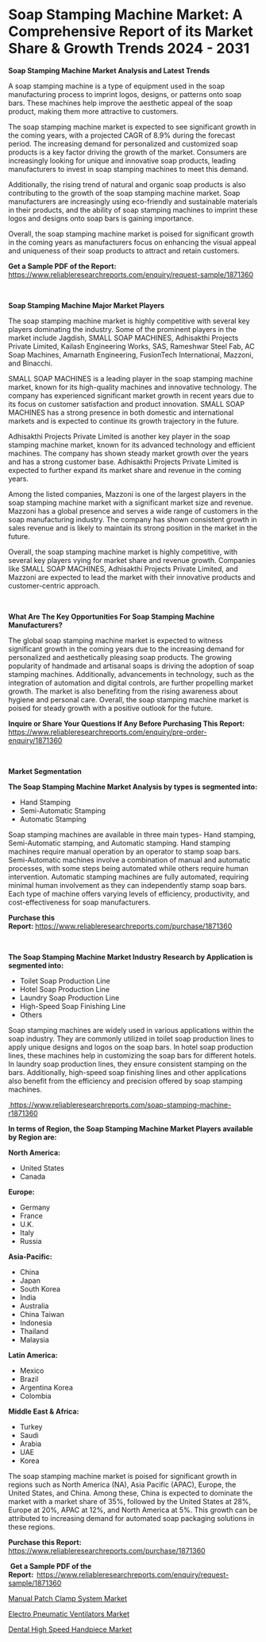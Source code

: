 <p><h1>Soap Stamping Machine Market: A Comprehensive Report of its Market Share & Growth Trends 2024 - 2031</h1></p><p><strong>Soap Stamping Machine Market Analysis and Latest Trends</strong></p>
<p><p>A soap stamping machine is a type of equipment used in the soap manufacturing process to imprint logos, designs, or patterns onto soap bars. These machines help improve the aesthetic appeal of the soap product, making them more attractive to customers.</p><p>The soap stamping machine market is expected to see significant growth in the coming years, with a projected CAGR of 8.9% during the forecast period. The increasing demand for personalized and customized soap products is a key factor driving the growth of the market. Consumers are increasingly looking for unique and innovative soap products, leading manufacturers to invest in soap stamping machines to meet this demand.</p><p>Additionally, the rising trend of natural and organic soap products is also contributing to the growth of the soap stamping machine market. Soap manufacturers are increasingly using eco-friendly and sustainable materials in their products, and the ability of soap stamping machines to imprint these logos and designs onto soap bars is gaining importance.</p><p>Overall, the soap stamping machine market is poised for significant growth in the coming years as manufacturers focus on enhancing the visual appeal and uniqueness of their soap products to attract and retain customers.</p></p>
<p><strong>Get a Sample PDF of the Report:&nbsp;</strong> <a href="https://www.reliableresearchreports.com/enquiry/request-sample/1871360">https://www.reliableresearchreports.com/enquiry/request-sample/1871360</a></p>
<p>&nbsp;</p>
<p><strong>Soap Stamping Machine Major Market Players</strong></p>
<p><p>The soap stamping machine market is highly competitive with several key players dominating the industry. Some of the prominent players in the market include Jagdish, SMALL SOAP MACHINES, Adhisakthi Projects Private Limited, Kailash Engineering Works, SAS, Rameshwar Steel Fab, AC Soap Machines, Amarnath Engineering, FusionTech International, Mazzoni, and Binacchi.</p><p>SMALL SOAP MACHINES is a leading player in the soap stamping machine market, known for its high-quality machines and innovative technology. The company has experienced significant market growth in recent years due to its focus on customer satisfaction and product innovation. SMALL SOAP MACHINES has a strong presence in both domestic and international markets and is expected to continue its growth trajectory in the future.</p><p>Adhisakthi Projects Private Limited is another key player in the soap stamping machine market, known for its advanced technology and efficient machines. The company has shown steady market growth over the years and has a strong customer base. Adhisakthi Projects Private Limited is expected to further expand its market share and revenue in the coming years.</p><p>Among the listed companies, Mazzoni is one of the largest players in the soap stamping machine market with a significant market size and revenue. Mazzoni has a global presence and serves a wide range of customers in the soap manufacturing industry. The company has shown consistent growth in sales revenue and is likely to maintain its strong position in the market in the future.</p><p>Overall, the soap stamping machine market is highly competitive, with several key players vying for market share and revenue growth. Companies like SMALL SOAP MACHINES, Adhisakthi Projects Private Limited, and Mazzoni are expected to lead the market with their innovative products and customer-centric approach.</p></p>
<p>&nbsp;</p>
<p><strong>What Are The Key Opportunities For Soap Stamping Machine Manufacturers?</strong></p>
<p><p>The global soap stamping machine market is expected to witness significant growth in the coming years due to the increasing demand for personalized and aesthetically pleasing soap products. The growing popularity of handmade and artisanal soaps is driving the adoption of soap stamping machines. Additionally, advancements in technology, such as the integration of automation and digital controls, are further propelling market growth. The market is also benefiting from the rising awareness about hygiene and personal care. Overall, the soap stamping machine market is poised for steady growth with a positive outlook for the future.</p></p>
<p><strong>Inquire or Share Your Questions If Any Before Purchasing This Report:</strong> <a href="https://www.reliableresearchreports.com/enquiry/pre-order-enquiry/1871360">https://www.reliableresearchreports.com/enquiry/pre-order-enquiry/1871360</a></p>
<p>&nbsp;</p>
<p><strong>Market Segmentation</strong></p>
<p><strong>The Soap Stamping Machine Market Analysis by types is segmented into:</strong></p>
<p><ul><li>Hand Stamping</li><li>Semi-Automatic Stamping</li><li>Automatic Stamping</li></ul></p>
<p><p>Soap stamping machines are available in three main types- Hand stamping, Semi-Automatic stamping, and Automatic stamping. Hand stamping machines require manual operation by an operator to stamp soap bars. Semi-Automatic machines involve a combination of manual and automatic processes, with some steps being automated while others require human intervention. Automatic stamping machines are fully automated, requiring minimal human involvement as they can independently stamp soap bars. Each type of machine offers varying levels of efficiency, productivity, and cost-effectiveness for soap manufacturers.</p></p>
<p><strong>Purchase this Report:&nbsp;</strong><a href="https://www.reliableresearchreports.com/purchase/1871360">https://www.reliableresearchreports.com/purchase/1871360</a></p>
<p>&nbsp;</p>
<p><strong>The Soap Stamping Machine Market Industry Research by Application is segmented into:</strong></p>
<p><ul><li>Toilet Soap Production Line</li><li>Hotel Soap Production Line</li><li>Laundry Soap Production Line</li><li>High-Speed Soap Finishing Line</li><li>Others</li></ul></p>
<p><p>Soap stamping machines are widely used in various applications within the soap industry. They are commonly utilized in toilet soap production lines to apply unique designs and logos on the soap bars. In hotel soap production lines, these machines help in customizing the soap bars for different hotels. In laundry soap production lines, they ensure consistent stamping on the bars. Additionally, high-speed soap finishing lines and other applications also benefit from the efficiency and precision offered by soap stamping machines.</p></p>
<p><a href="https://www.reliableresearchreports.com/soap-stamping-machine-r1871360">&nbsp;https://www.reliableresearchreports.com/soap-stamping-machine-r1871360</a></p>
<p><strong>In terms of Region, the Soap Stamping Machine Market Players available by Region are:</strong></p>
<p>
    <p> <strong> North America: </strong>
        <ul>
            <li>United States</li>
            <li>Canada</li>
        </ul>
        </p> 
    <p> <strong> Europe: </strong>
        <ul>
            <li>Germany</li>
            <li>France</li>
            <li>U.K.</li>
            <li>Italy</li>
            <li>Russia</li>
        </ul>
        </p> 
    <p> <strong> Asia-Pacific: </strong>
        <ul>
            <li>China</li>
            <li>Japan</li>
            <li>South Korea</li>
            <li>India</li>
            <li>Australia</li>
            <li>China Taiwan</li>
            <li>Indonesia</li>
            <li>Thailand</li>
            <li>Malaysia</li>
        </ul>
        </p> 
    <p> <strong> Latin America: </strong>
        <ul>
            <li>Mexico</li>
            <li>Brazil</li>
            <li>Argentina Korea</li>
            <li>Colombia</li>
        </ul>
        </p> 
    <p> <strong> Middle East & Africa: </strong>
        <ul>
            <li>Turkey</li>
            <li>Saudi</li>
            <li>Arabia</li>
            <li>UAE</li>
            <li>Korea</li>
        </ul>
    </p>
    </p>
<p><p>The soap stamping machine market is poised for significant growth in regions such as North America (NA), Asia Pacific (APAC), Europe, the United States, and China. Among these, China is expected to dominate the market with a market share of 35%, followed by the United States at 28%, Europe at 20%, APAC at 12%, and North America at 5%. This growth can be attributed to increasing demand for automated soap packaging solutions in these regions.</p></p>
<p><strong>Purchase this Report: </strong><a href="https://www.reliableresearchreports.com/purchase/1871360">https://www.reliableresearchreports.com/purchase/1871360</a></p>
<p>&nbsp;<strong>Get a Sample PDF of the Report:&nbsp;&nbsp;</strong><a href="https://www.reliableresearchreports.com/enquiry/request-sample/1871360">https://www.reliableresearchreports.com/enquiry/request-sample/1871360</a></p>
<p><strong></strong></p>
<p><p><a href="https://www.linkedin.com/pulse/manual-patch-clamp-system-market-size-amp-share-analysis--wemre?trackingId=ZweB0NrdimvEriU6Ba2yNw%3D%3D">Manual Patch Clamp System Market</a></p><p><a href="https://www.linkedin.com/pulse/insights-electro-pneumatic-ventilators-market-players-size-gxeqe?trackingId=UXVlGPUq7NlBBWYLTG9%2Fmg%3D%3D">Electro Pneumatic Ventilators Market</a></p><p><a href="https://www.linkedin.com/pulse/dental-high-speed-handpiece-market-share-size-trends-industry-lmtcc?trackingId=cqBSlWBcauMSbo%2BmpNUPKQ%3D%3D">Dental High Speed Handpiece Market</a></p></p>